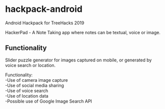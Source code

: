 # hackpack-android

Android Hackpack for TreeHacks 2019 

HackerPad - A Note Taking app where notes can be textual, voice or image.

Functionality
- 

Slider puzzle generator for images captured on mobile, or generated by voice search or location.  

Functionality:  
-Use of camera image capture  
-Use of social media sharing  
-Use of voice search  
-Use of location data  
-Possible use of Google Image Search API  
